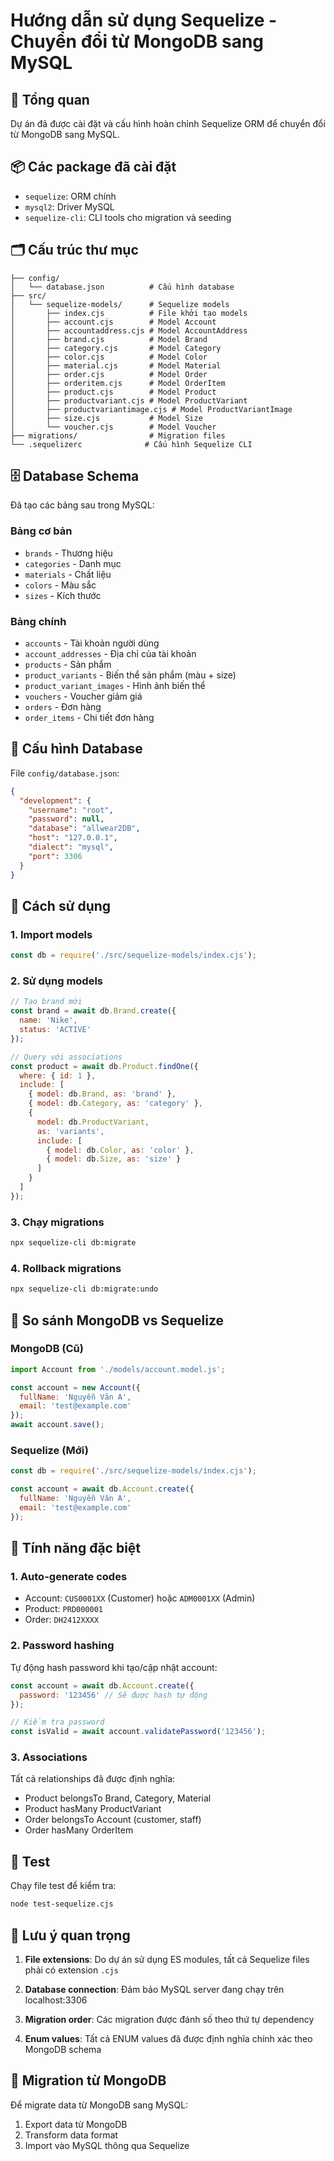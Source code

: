 # Hướng dẫn sử dụng Sequelize - Chuyển đổi từ MongoDB sang MySQL

## 🎯 Tổng quan
Dự án đã được cài đặt và cấu hình hoàn chỉnh Sequelize ORM để chuyển đổi từ MongoDB sang MySQL.

## 📦 Các package đã cài đặt
- `sequelize`: ORM chính
- `mysql2`: Driver MySQL
- `sequelize-cli`: CLI tools cho migration và seeding

## 🗂️ Cấu trúc thư mục
```
├── config/
│   └── database.json          # Cấu hình database
├── src/
│   └── sequelize-models/      # Sequelize models
│       ├── index.cjs          # File khởi tạo models
│       ├── account.cjs        # Model Account
│       ├── accountaddress.cjs # Model AccountAddress
│       ├── brand.cjs          # Model Brand
│       ├── category.cjs       # Model Category
│       ├── color.cjs          # Model Color
│       ├── material.cjs       # Model Material
│       ├── order.cjs          # Model Order
│       ├── orderitem.cjs      # Model OrderItem
│       ├── product.cjs        # Model Product
│       ├── productvariant.cjs # Model ProductVariant
│       ├── productvariantimage.cjs # Model ProductVariantImage
│       ├── size.cjs           # Model Size
│       └── voucher.cjs        # Model Voucher
├── migrations/                # Migration files
└── .sequelizerc              # Cấu hình Sequelize CLI
```

## 🗄️ Database Schema
Đã tạo các bảng sau trong MySQL:

### Bảng cơ bản
- `brands` - Thương hiệu
- `categories` - Danh mục
- `materials` - Chất liệu
- `colors` - Màu sắc
- `sizes` - Kích thước

### Bảng chính
- `accounts` - Tài khoản người dùng
- `account_addresses` - Địa chỉ của tài khoản
- `products` - Sản phẩm
- `product_variants` - Biến thể sản phẩm (màu + size)
- `product_variant_images` - Hình ảnh biến thể
- `vouchers` - Voucher giảm giá
- `orders` - Đơn hàng
- `order_items` - Chi tiết đơn hàng

## 🔧 Cấu hình Database
File `config/database.json`:
```json
{
  "development": {
    "username": "root",
    "password": null,
    "database": "allwear2DB",
    "host": "127.0.0.1",
    "dialect": "mysql",
    "port": 3306
  }
}
```

## 🚀 Cách sử dụng

### 1. Import models
```javascript
const db = require('./src/sequelize-models/index.cjs');
```

### 2. Sử dụng models
```javascript
// Tạo brand mới
const brand = await db.Brand.create({
  name: 'Nike',
  status: 'ACTIVE'
});

// Query với associations
const product = await db.Product.findOne({
  where: { id: 1 },
  include: [
    { model: db.Brand, as: 'brand' },
    { model: db.Category, as: 'category' },
    {
      model: db.ProductVariant,
      as: 'variants',
      include: [
        { model: db.Color, as: 'color' },
        { model: db.Size, as: 'size' }
      ]
    }
  ]
});
```

### 3. Chạy migrations
```bash
npx sequelize-cli db:migrate
```

### 4. Rollback migrations
```bash
npx sequelize-cli db:migrate:undo
```

## 🔄 So sánh MongoDB vs Sequelize

### MongoDB (Cũ)
```javascript
import Account from './models/account.model.js';

const account = new Account({
  fullName: 'Nguyễn Văn A',
  email: 'test@example.com'
});
await account.save();
```

### Sequelize (Mới)
```javascript
const db = require('./src/sequelize-models/index.cjs');

const account = await db.Account.create({
  fullName: 'Nguyễn Văn A',
  email: 'test@example.com'
});
```

## 🎨 Tính năng đặc biệt

### 1. Auto-generate codes
- Account: `CUS0001XX` (Customer) hoặc `ADM0001XX` (Admin)
- Product: `PRD000001`
- Order: `DH2412XXXX`

### 2. Password hashing
Tự động hash password khi tạo/cập nhật account:
```javascript
const account = await db.Account.create({
  password: '123456' // Sẽ được hash tự động
});

// Kiểm tra password
const isValid = await account.validatePassword('123456');
```

### 3. Associations
Tất cả relationships đã được định nghĩa:
- Product belongsTo Brand, Category, Material
- Product hasMany ProductVariant
- Order belongsTo Account (customer, staff)
- Order hasMany OrderItem

## 🧪 Test
Chạy file test để kiểm tra:
```bash
node test-sequelize.cjs
```

## 📝 Lưu ý quan trọng

1. **File extensions**: Do dự án sử dụng ES modules, tất cả Sequelize files phải có extension `.cjs`

2. **Database connection**: Đảm bảo MySQL server đang chạy trên localhost:3306

3. **Migration order**: Các migration được đánh số theo thứ tự dependency

4. **Enum values**: Tất cả ENUM values đã được định nghĩa chính xác theo MongoDB schema

## 🔄 Migration từ MongoDB
Để migrate data từ MongoDB sang MySQL:

1. Export data từ MongoDB
2. Transform data format
3. Import vào MySQL thông qua Sequelize


